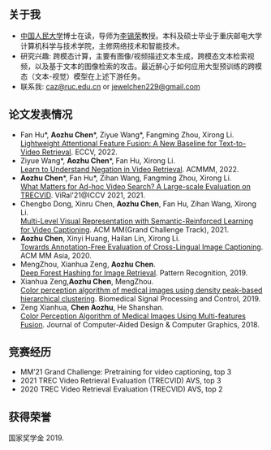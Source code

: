 

## 关于我
- [中国人民大学](http://info.ruc.edu.cn/)博士在读，导师为[李锡荣](http://lixirong.net/)教授。本科及硕士毕业于重庆邮电大学计算机科学与技术学院，主修网络技术和智能技术。
- 研究兴趣: 跨模态计算，主要有图像/视频描述文本生成，跨模态文本检索视频，以及基于文本的图像检索的攻击。最近醉心于如何应用大型预训练的跨模态（文本-视觉）模型在上述下游任务。
- 联系我: caz@ruc.edu.cn or jewelchen229@gmail.com

## 论文发表情况
- Fan Hu\*, **Aozhu Chen**\*, Ziyue Wang\*, Fangming Zhou, Xirong Li.  
[Lightweight Attentional Feature Fusion: A New Baseline for Text-to-Video Retrieval](https://arxiv.org/pdf/2112.01832.pdf). ECCV, 2022.   
- Ziyue Wang\*, **Aozhu Chen**\*, Fan Hu, Xirong Li.  
[Learn to Understand Negation in Video Retrieval](https://arxiv.org/pdf/2205.00132.pdf). ACMMM, 2022. 
- **Aozhu Chen**\*, Fan Hu\*, Zihan Wang, Fangming Zhou, Xirong Li.  
[What Matters for Ad-hoc Video Search? A Large-scale Evaluation on TRECVID](https://openaccess.thecvf.com/content/ICCV2021W/ViRaL/papers/Chen_What_Matters_for_Ad-Hoc_Video_Search_A_Large-Scale_Evaluation_on_ICCVW_2021_paper.pdf). ViRal'21@ICCV 2021, 2021.  
- Chengbo Dong, Xinru Chen, **Aozhu Chen**, Fan Hu, Zihan Wang, Xirong Li.  
[Multi-Level Visual Representation with Semantic-Reinforced Learning for Video Captioning](https://dl.acm.org/doi/10.1145/3474085.3479217). ACM MM(Grand Challenge Track), 2021.  
- **Aozhu Chen**, Xinyi Huang, Hailan Lin, Xirong Li.  
[Towards Annotation-Free Evaluation of Cross-Lingual Image Captioning](https://arxiv.org/pdf/2012.04925.pdf). ACM MM Asia, 2020.  
- MengZhou, Xianhua Zeng, **Aozhu Chen**.  
[Deep Forest Hashing for Image Retrieval](https://www.sciencedirect.com/science/article/pii/S0031320319302365). Pattern Recognition, 2019. 
- Xianhua Zeng,**Aozhu Chen**, MengZhou.  
[Color perception algorithm of medical images using density peak-based hierarchical clustering](https://www.sciencedirect.com/science/article/pii/S1746809418302532). Biomedical Signal Processing and Control, 2019. 
- Zeng Xianhua, **Chen Aozhu**, He Shanshan.  
[Color Perception Algorithm of Medical Images Using Multi-features Fusion](). Journal of Computer-Aided Design & Computer Graphics, 2018.  

## 竞赛经历
- MM’21 Grand Challenge: Pretraining for video captioning, top 3
- 2021 TREC Video Retrieval Evaluation (TRECVID) AVS, top 3
- 2020 TREC Video Retrieval Evaluation (TRECVID) AVS, top 2

## 获得荣誉
国家奖学金 2019.  

